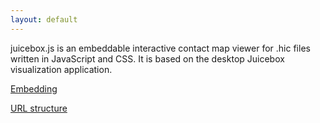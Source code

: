 ```yaml
---
layout: default
---
```


juicebox.js is an embeddable interactive contact map viewer for .hic files written in JavaScript and CSS. It is based on the desktop Juicebox visualization application.

[Embedding](docs/embedding)


[URL structure](docs/url)




